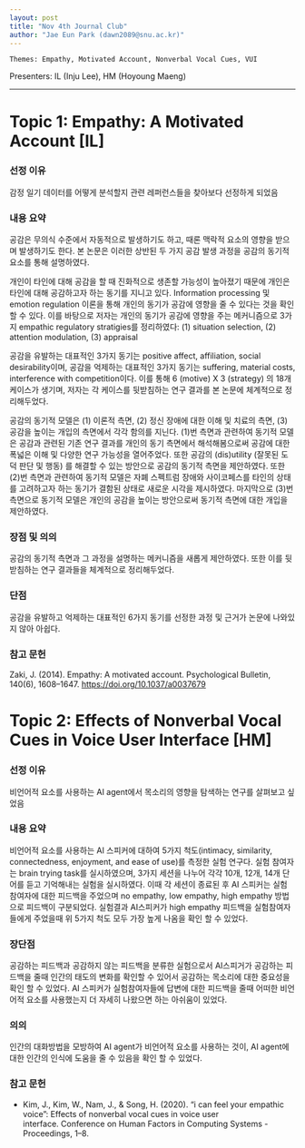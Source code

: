 ```yaml
---
layout: post
title: "Nov 4th Journal Club"
author: "Jae Eun Park (dawn2089@snu.ac.kr)"
---
```


    Themes: Empathy, Motivated Account, Nonverbal Vocal Cues, VUI


Presenters: IL (Inju Lee), HM (Hoyoung Maeng)  <br>


-----------------

# Topic 1: Empathy: A Motivated Account [IL]

### **선정 이유**

감정 일기 데이터를 어떻게 분석할지 관련 레퍼런스들을 찾아보다 선정하게 되었음

### **내용 요약**

공감은 무의식 수준에서 자동적으로 발생하기도 하고, 때론 맥락적 요소의 영향을 받으며 발생하기도 한다. 본 논문은 이러한 상반된 두 가지 공감 발생 과정을 공감의 동기적 요소를 통해 설명하였다.

개인이 타인에 대해 공감을 할 때 진화적으로 생존할 가능성이 높아졌기 때문에 개인은 타인에 대해 공감하고자 하는 동기를 지니고 있다. Information processing 및 emotion regulation 이론을 통해 개인의 동기가 공감에 영향을 줄 수 있다는 것을 확인할 수 있다. 이를 바탕으로 저자는 개인의 동기가 공감에 영향을 주는 메커니즘으로 3가지 empathic regulatory stratigies를 정리하였다: (1) situation selection, (2) attention modulation, (3) appraisal

공감을 유발하는 대표적인 3가지 동기는 positive affect, affiliation, social desirability이며, 공감을 억제하는 대표적인 3가지 동기는 suffering, material costs, interference with competition이다. 이를 통해 6 (motive) X 3 (strategy) 의 18개 케이스가 생기며, 저자는 각 케이스를 뒷받침하는 연구 결과를 본 논문에 체계적으로 정리해두었다. 

공감의 동기적 모델은 (1) 이론적 측면, (2) 정신 장애에 대한 이해 및 치료의 측면, (3) 공감을 높이는 개입의 측면에서 각각 함의를 지닌다. (1)번 측면과 관련하여 동기적 모델은 공감과 관련된 기존 연구 결과를 개인의 동기 측면에서 해석해봄으로써 공감에 대한 폭넓은 이해 및 다양한 연구 가능성을 열어주었다. 또한 공감의 (dis)utility (잘못된 도덕 판단 및 행동) 를 해결할 수 있는 방안으로 공감의 동기적 측면을 제안하였다. 또한 (2)번 측면과 관련하여 동기적 모델은 자폐 스펙트럼 장애와 사이코페스를 타인의 상태를 고려하고자 하는 동기가 결함된 상태로 새로운 시각을 제시하였다. 마지막으로 (3)번 측면으로 동기적 모델은 개인의 공감을 높이는 방안으로써 동기적 측면에 대한 개입을 제안하였다.

### **장점 및 의의**

공감의 동기적 측면과 그 과정을 설명하는 메커니즘을 새롭게 제안하였다. 또한 이를 뒷받침하는 연구 결과들을 체계적으로 정리해두었다. 

### **단점**

공감을 유발하고 억제하는 대표적인 6가지 동기를 선정한 과정 및 근거가 논문에 나와있지 않아 아쉽다. 

### **참고 문헌**

Zaki, J. (2014). Empathy: A motivated account. Psychological Bulletin, 140(6), 1608–1647. https://doi.org/10.1037/a0037679

# Topic 2: Effects of Nonverbal Vocal Cues in Voice User Interface [HM] 

### **선정 이유**

비언어적 요소를 사용하는 AI agent에서 목소리의 영향을 탐색하는 연구를 살펴보고 싶었음

### **내용 요약**

비언어적 요소를 사용하는 AI 스피커에 대하여 5가지 척도(intimacy, similarity, connectedness, enjoyment, and ease of use)를 측정한 실험 연구다. 실험 참여자는 brain trying task를 실시하였으며, 3가지 세션을 나누어 각각 10개, 12개, 14개 단어를 듣고 기억해내는 실험을 실시하였다. 이때 각 세션이 종료된 후 AI 스피커는 실험 참여자에 대한 피드백을 주었으며 no empathy, low empathy, high empathy 방법으로 피드백이 구분되었다.
실험결과 AI스피커가 high empathy 피드백을 실험참여자들에게 주었을때 위 5가지 척도 모두 가장 높게 나옴을 확인 할 수 있었다.

### **장단점**

공감하는 피드백과 공감하지 않는 피드백을 분류한 실험으로서 AI스피거가 공감하는 피드백을 줄때 인간의 태도의 변화를 확인할 수 있어서 공감하는 목소리에 대한 중요성을 확인 할 수 있었다. 
AI 스피커가 실험참여자들에 답변에 대한 피드백을 줄때 어떠한 비언어적 요소를 사용했는지 더 자세히 나왔으면 하는 아쉬움이 있었다.

### **의의**

인간의 대화방법을 모방하여 AI agent가 비언어적 요소를 사용하는 것이, AI agent에 대한  인간의 인식에 도움을 줄 수 있음을 확인 할 수 있었다.  

### **참고 문헌**

- Kim, J., Kim, W., Nam, J., & Song, H. (2020). “i can feel your empathic voice”: Effects of nonverbal vocal cues in voice user interface. Conference on Human Factors in Computing Systems - Proceedings, 1–8. 
